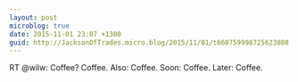 ```yaml
---
layout: post
microblog: true
date: 2015-11-01 23:07 +1300
guid: http://JacksonOfTrades.micro.blog/2015/11/01/t660759998725623808.html
---
```

RT @wilw: Coffee? Coffee.
Also: Coffee.
Soon: Coffee.
Later: Coffee.
